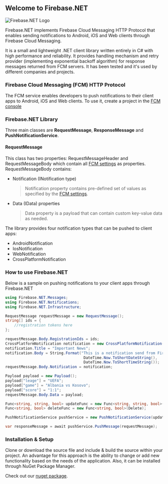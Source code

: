## Welcome to Firebase.NET

![Firebase.NET Logo](https://raw.githubusercontent.com/UrimKurtishi/Firebase.NET/master/FirebaseNET.jpg) 

Firebase.NET implements Firebase Cloud Messaging HTTP Protocol that enables sending notifications to Android, iOS and Web clients through Firebase Cloud Messaging. 

It is a small and lightweight .NET client library written entirely in C# with high performance and reliability. It provides handling mechanism and retry provider (implementing exponential backoff algorithm) for response messages returned from FCM servers.
It has been tested and it's used by different companies and projects.


### Firebase Cloud Messaging (FCM) HTTP Protocol
The FCM service enables developers to push notifications to their client apps to Android, iOS and Web clients. To use it, create a project in the [FCM console](https://console.firebase.google.com)


### Firebase.NET Library

Three main classes are **RequestMessage**, **ResponseMessage** and **PushNotificationService**.

#### RequestMessage
This class has two properties: RequestMessageHeader and RequestMessageBody which contain all [FCM settings](https://firebase.google.com/docs/cloud-messaging/http-server-ref#downstream-http-messages-json) as properties. RequestMessageBody contains:
* Notification (INotification type)
    > Notification property contains pre-defined set of values as specified by the [FCM settings](https://firebase.google.com/docs/cloud-messaging/http-server-ref#downstream-http-messages-json).
* Data (IData) properties
    > Data property is a payload that can contain custom key-value data as needed.



The library provides four notification types that can be pushed to client apps:
* AndroidNotification
* IosNotification
* WebNotification
* CrossPlatformNotification

### How to use Firebase.NET

Below is a sample on pushing notifications to your client apps through Firebase.NET

```csharp
using Firebase.NET.Messages;
using Firebase.NET.Notifications;
using Firebase.NET.Infrastructure;

RequestMessage requestMessage = new RequestMessage();
string[] ids = {
    //registration tokens here
};

requestMessage.Body.RegistrationIds = ids;
CrossPlatformNotification notification = new CrossPlatformNotification();
notification.Title = "Important News";
notification.Body = String.Format("This is a notification send from Firebase on {0} {1}", 
                                   DateTime.Now.ToShortDateString(),
                                   DateTime.Now.ToShortTimeString());
requestMessage.Body.Notification = notification;

Payload payload = new Payload();
payload["leage"] = "UEFA";
payload["game"] = "Albania vs Kosovo";
payload["score"] = "1:1";
requestMessage.Body.Data = payload;

Func<string, string, bool> updateFunc = new Func<string, string, bool>(Update);
Func<string, bool> deleteFunc = new Func<string, bool>(Delete);

PushNotificationService pushService = new PushNotificationService(updateFunc, deleteFunc);

var responseMessage = await pushService.PushMessage(requestMessage);

```


### Installation & Setup

Clone or download the source file and include & build the source within your project. An advantage for this approach is the ability to change or add new functionality based on the needs of the application.
Also, it can be installed through NuGet Package Manager.

Check out our [nuget package](https://www.nuget.org/packages/Pantheon.Firebase.NET/1.1.0).
